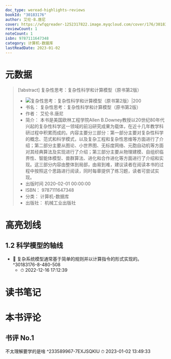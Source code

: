 ```yaml
---
doc_type: weread-highlights-reviews
bookId: "30183176"
author: 艾伦·B.唐尼
cover: https://wfqqreader-1252317822.image.myqcloud.com/cover/176/30183176/t7_30183176.jpg
reviewCount: 1
noteCount: 1
isbn: 9787111647348
category: 计算机-数据库
lastReadDate: 2023-01-02
---
```

# 元数据
> [!abstract] 复杂性思考：复杂性科学和计算模型（原书第2版）
> - ![ 复杂性思考：复杂性科学和计算模型（原书第2版）|200](https://wfqqreader-1252317822.image.myqcloud.com/cover/176/30183176/t7_30183176.jpg)
> - 书名： 复杂性思考：复杂性科学和计算模型（原书第2版）
> - 作者： 艾伦·B.唐尼
> - 简介： 本书是美国欧林工程学院Allen B.Downey教授以20世纪80年代兴起的复杂性科学这一领域的前沿研究成果为载体，在近十几年教学科研过程中积累而成的。内容主要分三部分：第一部分主要对复杂性科学的概念、范式和科学模式，以及复杂工程和复杂性思维等方面进行了介绍；第二部分主要从图论、小世界图、无标度网络、元胞自动机等方面对其经典算法及实现进行了介绍；第三部分主要从物理建模、自组织临界性、智能体模型、兽群算法、进化和合作进化等方面进行了介绍和实现。这三部分内容由整体到局部，由易到难，建议读者在阅读本书的过程中按照这个思路进行阅读，同时每章提供了练习题，读者可尝试实现。
> - 出版时间 2020-02-01 00:00:00
> - ISBN： 9787111647348
> - 分类： 计算机-数据库
> - 出版社： 机械工业出版社

# 高亮划线

## 1.2 科学模型的轴线


- 📌 复杂系统模型通常基于简单的规则并以计算指令的形式实现的。 ^30183176-8-480-508
    - ⏱ 2022-12-16 17:12:39 
# 读书笔记

# 本书评论

## 书评 No.1 
不太理解要学的是啥 ^233589967-7EXJSQKIU
⏱ 2023-01-02 13:49:33
